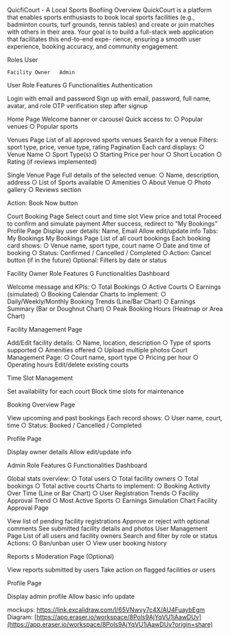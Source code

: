 QuicfiCourt - A Local Sports Boofiing
Overview
QuickCourt is a platform that enables sports enthusiasts to book local sports facilities (e.g., badminton courts, turf grounds, tennis tables) and create or join matches with others in their area. Your goal is to build a full-stack web application that facilitates this end-to-end expe- rience, ensuring a smooth user experience, booking accuracy, and community engagement.


Roles
  User

 	Facility Owner   Admin

User Role
Features G Functionalities
Authentication

   Login with email and password
   Sign up with email, password, full name, avatar, and role   OTP verification step after signup
 
Home Page
  Welcome banner or carousel   Quick access to:
○	Popular venues
○	Popular sports

Venues Page
  List of all approved sports venues   Search for a venue
  Filters: sport type, price, venue type, rating   Pagination
   Each card displays:
○	Venue Name
○	Sport Type(s)
○	Starting Price per hour
○	Short Location
○	Rating (if reviews implemented)

Single Venue Page
  Full details of the selected venue:
○	Name, description, address
○	List of Sports available
○	Amenities
○	About Venue
○	Photo gallery
○	Reviews section

   Action: Book Now button
 
Court Booking Page
  Select court and time slot   View price and total
  Proceed to confirm and simulate payment   After success, redirect to "My Bookings"
Profile Page
  Display user details: Name, Email   Allow edit/update info
  Tabs: My Bookings
My Bookings Page
  List of all court bookings   Each booking card shows:
○	Venue name, sport type, court name
○	Date and time of booking
○	Status: Confirmed / Cancelled / Completed
○	Action: Cancel button (if in the future)   Optional: Filters by date or status


Facility Owner Role
Features G Functionalities
Dashboard

   Welcome message and KPIs:
○	Total Bookings
○	Active Courts
○	Earnings (simulated)
○	Booking Calendar
   Charts to implement:
○	Daily/Weekly/Monthly Booking Trends (Line/Bar Chart)
○	Earnings Summary (Bar or Doughnut Chart)
○	Peak Booking Hours (Heatmap or Area Chart)
 
Facility Management Page

   Add/Edit facility details:
○	Name, location, description
○	Type of sports supported
○	Amenities offered
○	Upload multiple photos
   Court Management Page:
○	Court name, sport type
○	Pricing per hour
○	Operating hours
   Edit/delete existing courts

Time Slot Management

   Set availability for each court
  Block time slots for maintenance

Booking Overview Page

  View upcoming and past bookings   Each record shows:
○	User name, court, time
○	Status: Booked / Cancelled / Completed

Profile Page

  Display owner details   Allow edit/update info

 
Admin Role
Features G Functionalities
Dashboard

  Global stats overview:
○	Total users
○	Total facility owners
○	Total bookings
○	Total active courts
   Charts to implement:
○	Booking Activity Over Time (Line or Bar Chart)
○	User Registration Trends
○	Facility Approval Trend
○	Most Active Sports
○	Earnings Simulation Chart
Facility Approval Page

  View list of pending facility registrations   Approve or reject with optional comments   See submitted facility details and photos
User Management Page
  List of all users and facility owners   Search and filter by role or status   Actions:
○	Ban/unban user
○	View user booking history

Reports s Moderation Page (Optional)

   View reports submitted by users
   Take action on flagged facilities or users
 
Profile Page

   Display admin profile
  Allow basic info update


mockups: https://link.excalidraw.com/l/65VNwvy7c4X/AU4FuaybEgm
Diagram: [https://app.eraser.io/workspace/8Pols9AjYqVU1iAawDUv](https://app.eraser.io/workspace/8Pols9AjYqVU1iAawDUv?origin=share)
